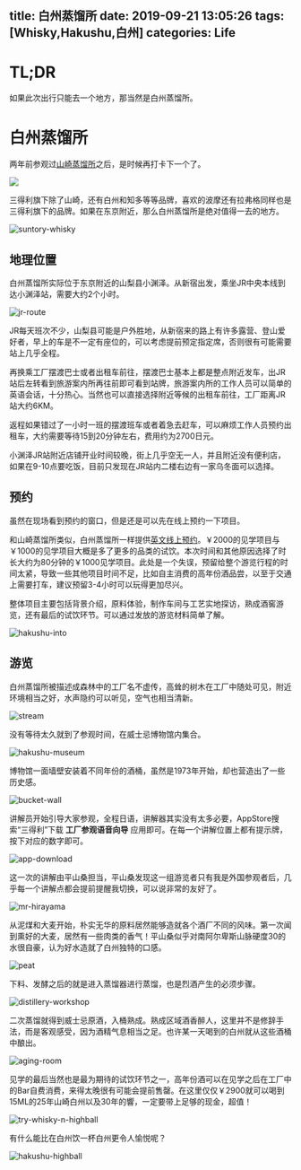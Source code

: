 title: 白州蒸馏所
date: 2019-09-21 13:05:26
tags: [Whisky,Hakushu,白州]
categories: Life
---

# TL;DR

如果此次出行只能去一个地方，那当然是白州蒸馏所。

<!-- hakushu-distillery -->
<!-- more -->

# 白州蒸馏所

两年前参观过[山崎蒸馏所](https://liaoaoyang.cn/articles/2017/05/24/a-tour-to-yamazaki-whisky-museum/)之后，是时候再打卡下一个了。

![](https://blog.wislay.com/wp-content/uploads/2019/09/into-the-workshop.jpg)

三得利旗下除了山崎，还有白州和知多等等品牌，喜欢的波摩还有拉弗格同样也是三得利旗下的品牌。如果在东京附近，那么白州蒸馏所是绝对值得一去的地方。

![suntory-whisky](https://blog.wislay.com/wp-content/uploads/2019/09/suntory-whisky.jpg)

## 地理位置

白州蒸馏所实际位于东京附近的山梨县小渊泽。从新宿出发，乘坐JR中央本线到达小渊泽站，需要大约2个小时。

![jr-route](https://blog.wislay.com/wp-content/uploads/2019/09/jr-route.jpg)

JR每天班次不少，山梨县可能是户外胜地，从新宿来的路上有许多露营、登山爱好者，早上的车是不一定有座位的，可以考虑提前预定指定席，否则很有可能需要站上几乎全程。

再换乘工厂摆渡巴士或者出租车前往，摆渡巴士基本上都是整点附近发车，出JR站后左转看到旅游案内所再往前即可看到站牌，旅游案内所的工作人员可以简单的英语会话，十分热心。当然也可以直接选择附近等候的出租车前往，工厂距离JR站大约6KM。

返程如果错过了一小时一班的摆渡班车或者着急去赶车，可以麻烦工作人员预约出租车，大约需要等待15到20分钟左右，费用约为2700日元。

小渊泽JR站附近店铺开业时间较晚，街上几乎空无一人，并且附近没有便利店，如果在9-10点要吃饭，目前只发现在JR站内二楼右边有一家乌冬面可以选择。

## 预约

虽然在现场看到预约的窗口，但是还是可以先在线上预约一下项目。

和山崎蒸馏所类似，白州蒸馏所一样提供[英文线上预约](https://webapl.suntory.co.jp/factory/hakushu/?lang=en)。￥2000的见学项目与￥1000的见学项目大概是多了更多的品类的试饮。本次时间和其他原因选择了时长大约为80分钟的￥1000见学项目。此处是一个失误，预留给整个游览行程的时间太紧，导致一些其他项目时间不足，比如自主消费的高年份酒品尝，以至于交通上需要打车，建议预留3-4小时可以玩得更加尽兴。

整体项目主要包括背景介绍，原料体验，制作车间与工艺实地探访，熟成酒窖游览，还有最后的试饮环节。可以通过发放的游览材料简单了解。

![hakushu-into](https://blog.wislay.com/wp-content/uploads/2019/09/hakushu-into.jpg)

## 游览


白州蒸馏所被描述成森林中的工厂名不虚传，高耸的树木在工厂中随处可见，附近环境相当之好，水声隐约可以听见，空气也相当清新。

![stream](https://blog.wislay.com/wp-content/uploads/2019/09/stream.jpg)

没有等待太久就到了参观时间，在威士忌博物馆内集合。

![hakushu-museum](https://blog.wislay.com/wp-content/uploads/2019/09/hakushu-museum.jpg)

博物馆一面墙壁安装着不同年份的酒桶，虽然是1973年开始，却也营造出了一些历史感。

![bucket-wall](https://blog.wislay.com/wp-content/uploads/2019/09/bucket-wall.jpg)

讲解员开始引导大家参观，全程日语，讲解器其实没有太多必要，AppStore搜索“三得利”下载 **工厂参观语音向导** 应用即可。在每一个讲解位置上都有提示牌，按下对应的数字即可。

![app-download](https://blog.wislay.com/wp-content/uploads/2019/09/app-download.jpg)

这一次的讲解由平山桑担当，平山桑发现这一组游览者只有我是外国参观者后，几乎每一个讲解点都会提前提醒我切换，可以说非常的友好了。

![mr-hirayama](https://blog.wislay.com/wp-content/uploads/2019/09/mr-hirayama.jpg)

从泥煤和大麦开始，朴实无华的原料居然能够造就各个酒厂不同的风味。第一次闻到熏好的大麦，居然有一些肉类的香气！平山桑似乎对南阿尔卑斯山脉硬度30的水很自豪，认为好水造就了白州独特的口感。

![peat](https://blog.wislay.com/wp-content/uploads/2019/09/peat.jpg)

下料、发酵之后的就是进入蒸馏器进行蒸馏，也是烈酒产生的必须步骤。

![distillery-workshop](https://blog.wislay.com/wp-content/uploads/2019/09/distillery-workshop.jpg)

二次蒸馏就得到威士忌原酒，入桶熟成。熟成区域酒香醉人，这里并不是修辞手法，而是客观感受，因为酒精气息相当之足。也许某一天喝到的白州就从这些酒桶中酿出。

![aging-room](https://blog.wislay.com/wp-content/uploads/2019/09/aging-room.jpg)

见学的最后当然也是最为期待的试饮环节之一，高年份酒可以在见学之后在工厂中的Bar自费消费，来得太晚很有可能会提前售罄。在这里仅仅￥2900就可以喝到15ML的25年山崎白州以及30年的響，一定要带上足够的现金，超值！

![try-whisky-n-highball](https://blog.wislay.com/wp-content/uploads/2019/09/try-whisky-n-highball.jpg)

有什么能比在白州饮一杯白州更令人愉悦呢？

![hakushu-highball](https://blog.wislay.com/wp-content/uploads/2019/09/hakushu-highball.jpg)

